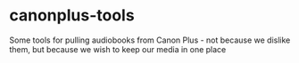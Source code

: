 # canonplus-tools
Some tools for pulling audiobooks from Canon Plus - not because we dislike them, but because we wish to keep our media in one place
